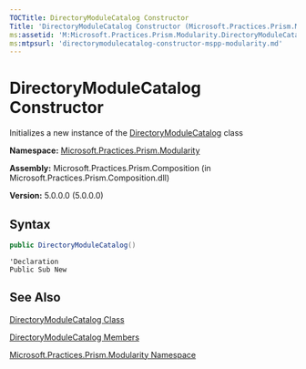 ```yaml
---
TOCTitle: DirectoryModuleCatalog Constructor
Title: 'DirectoryModuleCatalog Constructor (Microsoft.Practices.Prism.Modularity)'
ms:assetid: 'M:Microsoft.Practices.Prism.Modularity.DirectoryModuleCatalog.\#ctor'
ms:mtpsurl: 'directorymodulecatalog-constructor-mspp-modularity.md'
---
```


# DirectoryModuleCatalog Constructor

Initializes a new instance of the [DirectoryModuleCatalog](/patterns-practices/reference/directorymodulecatalog-class-mspp-modularity) class

**Namespace:** [Microsoft.Practices.Prism.Modularity](/patterns-practices/reference/mspp-modularity-namespace)

**Assembly:** Microsoft.Practices.Prism.Composition (in Microsoft.Practices.Prism.Composition.dll)

**Version:** 5.0.0.0 (5.0.0.0)

## Syntax

```C#
public DirectoryModuleCatalog()
```
```VB
'Declaration
Public Sub New
```

## See Also
[DirectoryModuleCatalog Class](/patterns-practices/reference/directorymodulecatalog-class-mspp-modularity)

[DirectoryModuleCatalog Members](/patterns-practices/reference/directorymodulecatalog-members-mspp-modularity)

[Microsoft.Practices.Prism.Modularity Namespace](/patterns-practices/reference/mspp-modularity-namespace)

